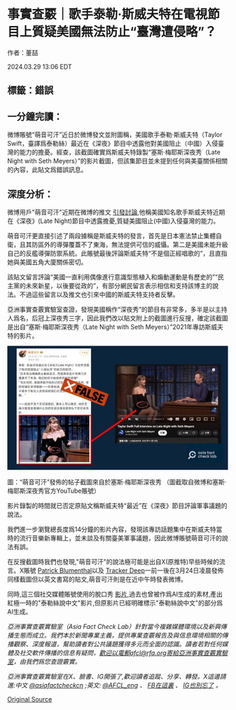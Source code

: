 # 事實查覈｜歌手泰勒·斯威夫特在電視節目上質疑美國無法防止“臺灣遭侵略”？

作者：董喆

2024.03.29 13:06 EDT

## 標籤：錯誤

## 一分鐘完讀：

微博賬號“萌音可汗”近日於微博發文並附圖稱，美國歌手泰勒·斯威夫特（Taylor Swift，臺譯爲泰勒絲）最近在《深夜》節目中透露他對美國阻止（中國）入侵臺灣的能力的擔憂。經查，該截圖確實爲斯威夫特錄製“塞斯·梅耶斯深夜秀（Late Night with Seth Meyers）”的影片截圖，但該集節目並未提到任何與美臺關係相關的內容，此貼文爲錯誤訊息。

## 深度分析：

微博用戶"萌音可汗"近期在微博的推文 [引發討論](https://archive.ph/XDITU),他稱美國知名歌手斯威夫特近期在《深夜》(Late Night)節目中透露擔憂,質疑美國阻止(中國)入侵臺灣的能力。

萌音可汗更直接引述了兩段據稱是斯威夫特的發言，首先是日本憲法禁止集體自衛，且其防區外的導彈覆蓋不了東海，無法提供可信的威懾。第二是美國未能升級自己的反艦導彈防禦系統。此賬號最後評論斯威夫特“不是個正經唱歌的”，且直指她與美國五角大廈關係密切。

該貼文留言評論“美國一直利用偶像進行意識型態植入和煽動運動是有歷史的”“民主黨的未來新星，以後要從政的”，有部分網民留言表示相信和支持該博主的說法。不過這些留言以及推文也引來中國的斯威夫特支持者反擊。

亞洲事實查覈實驗室查證，發現美國稱作“深夜秀”的節目有非常多，多半是以主持人爲名，后冠上深夜秀三字，因此我們改以貼文附上的截圖進行反搜，確定該截圖是出自“塞斯·梅耶斯深夜秀（Late Night with Seth Meyers）”2021年專訪斯威夫特的影片。

![P1.jpg](images/6K3B3KV4JPY2HRVFUYEAMSYH74.jpg)

圖：“萌音可汗”發佈的帖子截圖來自於塞斯·梅耶斯深夜秀 （圖截取自微博和塞斯·梅耶斯深夜秀官方YouTube賬號）

影片錄製的時間就已否定原貼文稱斯威夫特“最近”在《深夜》節目評論軍事議題的說法。

我們進一步瀏覽總長度爲14分鐘的影片內容，發現該專訪話題集中在斯威夫特當時的流行音樂新專輯上，並未談及有關臺美軍事議題，因此微博賬號萌音可汗的說法有誤。

在反搜截圖時我們也發現,"萌音可汗"的說法極可能是出自X(原推特)早些時候的流言。X賬號 [Patrick Blumenthal](https://archive.ph/dIhtR)以及 [Tracker Deep](https://archive.ph/2OG1Q)一前一後在3月24日凌晨發佈同樣截圖但以英文書寫的貼文,萌音可汗則是在近中午時發表微博。

同時,這三個社交媒體賬號使用的脫口秀 [影片](https://www.youtube.com/watch?v=ArtqQkltlkI&ab_channel=AIToolsSearch),過去也曾被作爲AI生成的素材,產出紅極一時的"泰勒絲說中文"影片,但原影片已經明確標示"泰勒絲說中文"的部分爲AI生成。

*亞洲事實查覈實驗室（Asia Fact Check Lab）針對當今複雜媒體環境以及新興傳播生態而成立。我們本於新聞專業主義，提供專業查覈報告及與信息環境相關的傳播觀察、深度報道，幫助讀者對公共議題獲得多元而全面的認識。讀者若對任何媒體及社交軟件傳播的信息有疑問，歡迎以電郵afcl@rfa.org寄給亞洲事實查覈實驗室，由我們爲您查證覈實。*

*亞洲事實查覈實驗室在X、臉書、IG開張了,歡迎讀者追蹤、分享、轉發。X這邊請進:中文*  [*@asiafactcheckcn*](https://twitter.com/asiafactcheckcn)  *;英文:*  [*@AFCL\_eng*](https://twitter.com/AFCL_eng)  *、*  [*FB在這裏*](https://www.facebook.com/asiafactchecklabcn)  *、*  [*IG也別忘了*](https://www.instagram.com/asiafactchecklab/)  *。*



[Original Source](https://www.rfa.org/mandarin/shishi-hecha/hc-03292024130649.html)